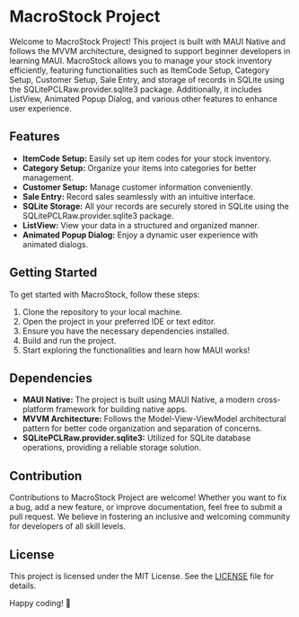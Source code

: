 # MacroStock Project

Welcome to MacroStock Project! This project is built with MAUI Native and follows the MVVM architecture, designed to support beginner developers in learning MAUI. MacroStock allows you to manage your stock inventory efficiently, featuring functionalities such as ItemCode Setup, Category Setup, Customer Setup, Sale Entry, and storage of records in SQLite using the SQLitePCLRaw.provider.sqlite3 package. Additionally, it includes ListView, Animated Popup Dialog, and various other features to enhance user experience.

## Features

- **ItemCode Setup:** Easily set up item codes for your stock inventory.
- **Category Setup:** Organize your items into categories for better management.
- **Customer Setup:** Manage customer information conveniently.
- **Sale Entry:** Record sales seamlessly with an intuitive interface.
- **SQLite Storage:** All your records are securely stored in SQLite using the SQLitePCLRaw.provider.sqlite3 package.
- **ListView:** View your data in a structured and organized manner.
- **Animated Popup Dialog:** Enjoy a dynamic user experience with animated dialogs.

## Getting Started

To get started with MacroStock, follow these steps:

1. Clone the repository to your local machine.
2. Open the project in your preferred IDE or text editor.
3. Ensure you have the necessary dependencies installed.
4. Build and run the project.
5. Start exploring the functionalities and learn how MAUI works!

## Dependencies

- **MAUI Native:** The project is built using MAUI Native, a modern cross-platform framework for building native apps.
- **MVVM Architecture:** Follows the Model-View-ViewModel architectural pattern for better code organization and separation of concerns.
- **SQLitePCLRaw.provider.sqlite3:** Utilized for SQLite database operations, providing a reliable storage solution.

## Contribution

Contributions to MacroStock Project are welcome! Whether you want to fix a bug, add a new feature, or improve documentation, feel free to submit a pull request. We believe in fostering an inclusive and welcoming community for developers of all skill levels.

## License

This project is licensed under the MIT License. See the [LICENSE](LICENSE) file for details.


Happy coding! 🚀
